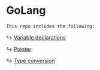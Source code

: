 # GoLang

    This repo includes the following:
  
  ↪ [Variable declarations](/basics.go)
  
  ↪ [Pointer](/pointer.go)

  ↪ [Type conversion](/type-conversion.go)